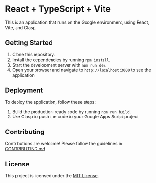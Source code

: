# React + TypeScript + Vite

This is an application that runs on the Google environment, using React, Vite, and Clasp.

## Getting Started

1. Clone this repository.
2. Install the dependencies by running `npm install`.
3. Start the development server with `npm run dev`.
4. Open your browser and navigate to `http://localhost:3000` to see the application.

## Deployment

To deploy the application, follow these steps:

1. Build the production-ready code by running `npm run build`.
2. Use Clasp to push the code to your Google Apps Script project.

## Contributing

Contributions are welcome! Please follow the guidelines in [CONTRIBUTING.md](./CONTRIBUTING.md).

## License

This project is licensed under the [MIT License](./LICENSE).
